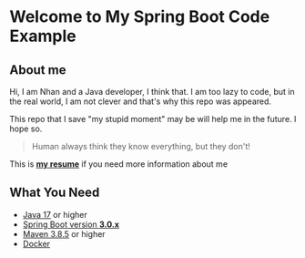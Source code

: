 # Welcome to My Spring Boot Code Example

## About me

Hi, I am Nhan and a Java developer, I think that. I am too lazy to code, but in the real world, I am not clever and that's why this repo was appeared.

This repo that I save "my stupid moment" may be will help me in the future. I hope so.

> Human always think they know everything, but they don't!

This is [**my resume**](https://ngocnhan-tran1996.github.io/) if you need more information about me

## What You Need

* [Java 17](https://www.oracle.com/java/technologies/downloads/) or higher
* [Spring Boot version **3.0.x**](https://spring.io/)
* [Maven 3.8.5](https://maven.apache.org/download.cgi/) or higher
* [Docker](https://www.docker.com/products/docker-desktop/)